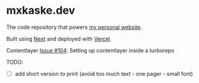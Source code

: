 # mxkaske.dev

The code repository that powers [my personal website](https://mxkaske.dev).

Built using [Next](https://nextjs.org) and deployed with [Vercel](https://vercel.com/home).

Contentlayer [Issue #104](https://github.com/contentlayerdev/contentlayer/issues/104): Setting up contentlayer inside a turborepo

TODO:

- [ ] add short version to print (avoid too much text - one pager - small font)

